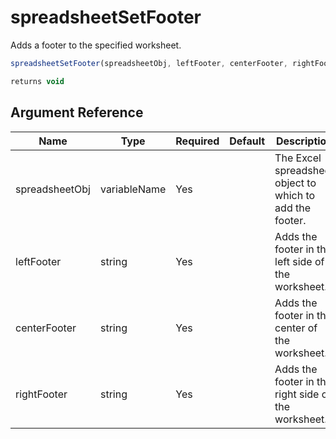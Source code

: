 # spreadsheetSetFooter

Adds a footer to the specified worksheet.

```javascript
spreadsheetSetFooter(spreadsheetObj, leftFooter, centerFooter, rightFooter)
```

```javascript
returns void
```

## Argument Reference

| Name | Type | Required | Default | Description |
| --- | --- | --- | --- | --- |
| spreadsheetObj | variableName | Yes |  | The Excel spreadsheet object to which to add the footer. |
| leftFooter | string | Yes |  | Adds the footer in the left side of the worksheet. |
| centerFooter | string | Yes |  | Adds the footer in the center of the worksheet. |
| rightFooter | string | Yes |  | Adds the footer in the right side of the worksheet. |

